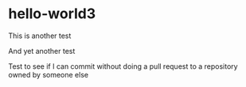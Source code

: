 # hello-world3

This is another test

And yet another test

Test to see if I can commit without doing a pull request to a repository owned by someone else
